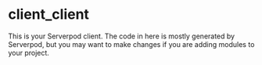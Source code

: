 # client_client

This is your Serverpod client. The code in here is mostly generated by
Serverpod, but you may want to make changes if you are adding modules to your
project.
